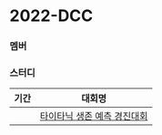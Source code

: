 # 2022-DCC

### 멤버

### 스터디

|기간|대회명|
|:---:|:------------:|
||[타이타닉 생존 예측 경진대회](https://dacon.io/competitions/open/235539/overview/description)|

